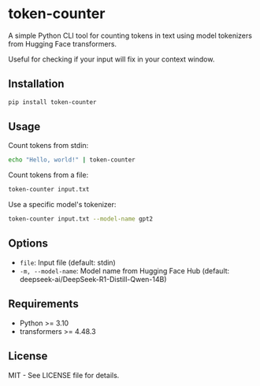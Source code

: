 # token-counter

A simple Python CLI tool for counting tokens in text using model tokenizers from Hugging Face transformers.

Useful for checking if your input will fix in your context window.

## Installation

```bash
pip install token-counter
```

## Usage

Count tokens from stdin:
```bash
echo "Hello, world!" | token-counter
```

Count tokens from a file:
```bash
token-counter input.txt
```

Use a specific model's tokenizer:
```bash
token-counter input.txt --model-name gpt2
```

## Options

- `file`: Input file (default: stdin)
- `-m, --model-name`: Model name from Hugging Face Hub (default: deepseek-ai/DeepSeek-R1-Distill-Qwen-14B)

## Requirements

- Python >= 3.10
- transformers >= 4.48.3

## License

MIT - See LICENSE file for details.
